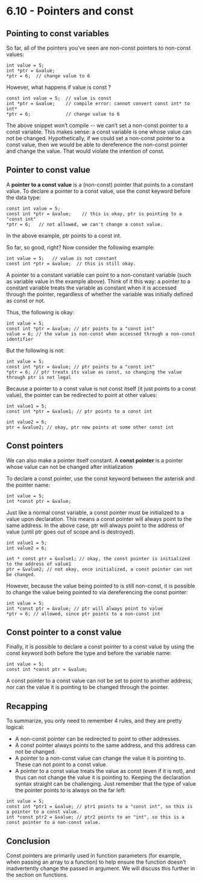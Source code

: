
# 6.10 - Pointers and const

## Pointing to const variables

So far, all of the pointers you've seen are non-const pointers to non-const values:

```
int value = 5;
int *ptr = &value;
*ptr = 6;  // change value to 6
```

However, what happens if value is const ?

```
const int value = 5;  // value is const
int *ptr = &value;    // compile error: cannot convert const int* to int*
*ptr = 6;             // change value to 6
```

The above snippet won’t compile -- we can’t set a non-const pointer to a const variable. This makes sense: a const variable is one whose value can not be changed. Hypothetically, if we could set a non-const pointer to a const value, then we would be able to dereference the non-const pointer and change the value. That would violate the intention of const.

## Pointer to const value

A **pointer to a const value** is a (non-const) pointer that points to a constant value. To declare a pointer to a const value, use the const keyword before the data type:

```
const int value = 5;
const int *ptr = &value;    // this is okay, ptr is pointing to a "const int"
*ptr = 6;   // not allowed, we can't change a const value.
```

In the above example, ptr points to a const int.

So far, so good, right? Now consider the following example:

```
int value = 5;   // value is not constant
const int *ptr = &value;  // this is still okay.
```

A pointer to a constant variable can point to a non-constant variable (such as variable value in the example above). Think of it this way: a pointer to a constant variable treats the variable as constant when it is accessed through the pointer, regardless of whether the variable was initially defined as const or not.

Thus, the following is okay:

```
int value = 5;
const int *ptr = &value; // ptr points to a "const int"
value = 6; // the value is non-const when accessed through a non-const identifier
```

But the following is not:

```
int value = 5;
const int *ptr = &value; // ptr points to a "const int"
*ptr = 6; // ptr treats its value as const, so changing the value through ptr is not legal
```

Because a pointer to a const value is not const itself (it just points to a const value), the pointer can be redirected to point at other values:

```
int value1 = 5;
const int *ptr = &value1; // ptr points to a const int

int value2 = 6;
ptr = &value2; // okay, ptr now points at some other const int
```

## Const pointers

We can also make a pointer itself constant. A **const pointer** is a pointer whose value can not be changed after initialization

To declare a const pointer, use the const keyword between the asterisk and the pointer name:

```
int value = 5;
int *const ptr = &value;
```

Just like a normal const variable, a const pointer must be initialized to a value upon declaration. This means a const pointer will always point to the same address. In the above case, ptr will always point to the address of value (until ptr goes out of scope and is destroyed).

```
int value1 = 5;
int value2 = 6;

int * const ptr = &value1; // okay, the const pointer is initialized to the address of value1
ptr = &value2; // not okay, once initialized, a const pointer can not be changed.
```

However, because the value being pointed to is still non-const, it is possible to change the value being pointed to via dereferencing the const pointer:

```
int value = 5;
int *const ptr = &value; // ptr will always point to value
*ptr = 6; // allowed, since ptr points to a non-const int
```

## Const pointer to a const value

Finally, it is possible to declare a const pointer to a const value by using the const keyword both before the type and before the variable name:

```
int value = 5;
const int *const ptr = &value;
```

A const pointer to a const value can not be set to point to another address, nor can the value it is pointing to be changed through the pointer.

## Recapping

To summarize, you only need to remember 4 rules, and they are pretty logical:

  - A non-const pointer can be redirected to point to other addresses.
  - A const pointer always points to the same address, and this address can not be changed.
  - A pointer to a non-const value can change the value it is pointing to. These can not point to a const value.
  - A pointer to a const value treats the value as const (even if it is not), and thus can not change the value it is pointing to.
Keeping the declaration syntax straight can be challenging. Just remember that the type of value the pointer points to is always on the far left:

```
int value = 5;
const int *ptr1 = &value; // ptr1 points to a "const int", so this is a pointer to a const value.
int *const ptr2 = &value; // ptr2 points to an "int", so this is a const pointer to a non-const value.
```


## Conclusion

Const pointers are primarily used in function parameters (for example, when passing an array to a function) to help ensure the function doesn’t inadvertently change the passed in argument. We will discuss this further in the section on functions.
